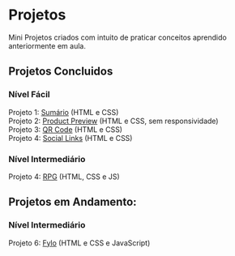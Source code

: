 # Projetos
Mini Projetos criados com intuito de praticar conceitos aprendido anteriormente em aula.

## Projetos Concluidos
### Nível Fácil
Projeto 1: <a href="https://7felipeleite.github.io/mini-projetos/summary/">Sumário</a> (HTML e CSS) <br>
Projeto 2: <a href="https://7felipeleite.github.io/mini-projetos/product-preview/">Product Preview</a> (HTML e CSS, sem responsividade) <br>
Projeto 3: <a href="https://7felipeleite.github.io/mini-projetos/qr-code/">QR Code</a> (HTML e CSS) <br>
Projeto 4: <a href="https://7felipeleite.github.io/mini-projetos/social-links/">Social Links</a> (HTML e CSS)

### Nível Intermediário
Projeto 4:  <a href="https://7felipeleite.github.io/mini-projetos/mini-rpg/">RPG</a> (HTML, CSS e JS)

## Projetos em Andamento: 
### Nível Intermediário
Projeto 6: <a href="https://7felipeleite.github.io/mini-projetos/fylo/">Fylo</a> (HTML e CSS e JavaScript) <br>
